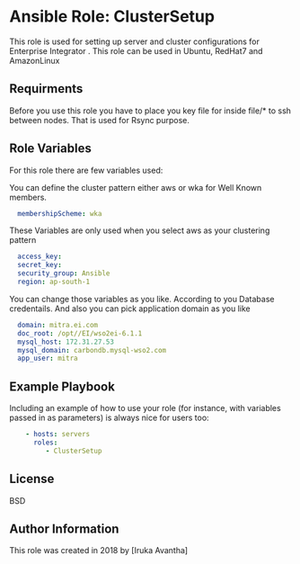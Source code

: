 # Ansible Role: ClusterSetup

This role is used for setting up server and cluster configurations for Enterprise Integrator . This role can be used in Ubuntu, RedHat7 and AmazonLinux

Requirments
--------------
Before you use this role you have to place you key file for inside file/* to ssh between nodes. That is used for Rsync purpose.

Role Variables
--------------

For this role there are few variables used:

You can define the cluster pattern either aws or wka for Well Known members.
```yaml
  membershipScheme: wka 
```

These Variables are only used when you select aws as your clustering pattern
```yaml
  access_key: 
  secret_key: 
  security_group: Ansible
  region: ap-south-1
```

You can change those variables as you like. According to you Database credentails. And also you can pick application domain as you like
```yaml
  domain: mitra.ei.com 
  doc_root: /opt//EI/wso2ei-6.1.1
  mysql_host: 172.31.27.53
  mysql_domain: carbondb.mysql-wso2.com
  app_user: mitra
```


Example Playbook
----------------

Including an example of how to use your role (for instance, with variables passed in as parameters) is always nice for users too:
```yaml
    - hosts: servers
      roles:
         - ClusterSetup
```
License
-------

BSD

Author Information
------------------

This role was created in 2018 by [Iruka Avantha]
